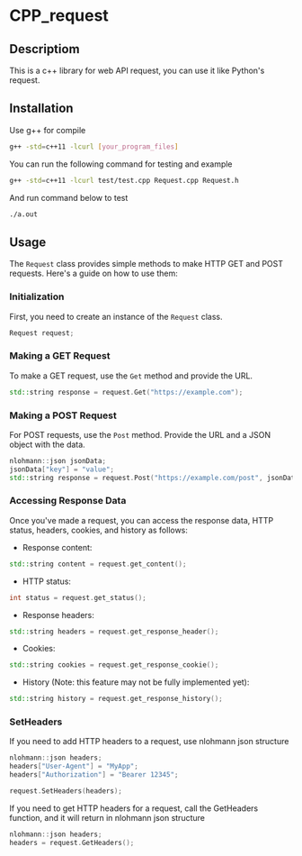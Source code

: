 # CPP_request

## Descriptiom

This is a c++ library for web API request, you can use it like Python's request.

## Installation

Use g++ for compile

```bash
g++ -std=c++11 -lcurl [your_program_files]
```

You can run the following command for testing and example

```bash
g++ -std=c++11 -lcurl test/test.cpp Request.cpp Request.h
```

And run command below to test

```bash
./a.out
```

## Usage

The `Request` class provides simple methods to make HTTP GET and POST requests. Here's a guide on how to use them:

### Initialization

First, you need to create an instance of the `Request` class.

```cpp
Request request;
```

### Making a GET Request

To make a GET request, use the `Get` method and provide the URL.

```cpp
std::string response = request.Get("https://example.com");
```

### Making a POST Request

For POST requests, use the `Post` method. Provide the URL and a JSON object with the data.

```cpp
nlohmann::json jsonData;
jsonData["key"] = "value";
std::string response = request.Post("https://example.com/post", jsonData);
```

### Accessing Response Data

Once you've made a request, you can access the response data, HTTP status, headers, cookies, and history as follows:

- Response content:

```cpp
std::string content = request.get_content();
```

- HTTP status:

```cpp
int status = request.get_status();
```

- Response headers:

```cpp
std::string headers = request.get_response_header();
```

- Cookies:

```cpp
std::string cookies = request.get_response_cookie();
```

- History (Note: this feature may not be fully implemented yet):

```cpp
std::string history = request.get_response_history();
```

### SetHeaders

If you need to add HTTP headers to a request, use nlohmann json structure

```cpp
nlohmann::json headers;
headers["User-Agent"] = "MyApp";
headers["Authorization"] = "Bearer 12345";

request.SetHeaders(headers);
```

If you need to get HTTP headers for a request, call the GetHeaders function, and it will return in nlohmann json structure

```cpp
nlohmann::json headers;
headers = request.GetHeaders();
```
